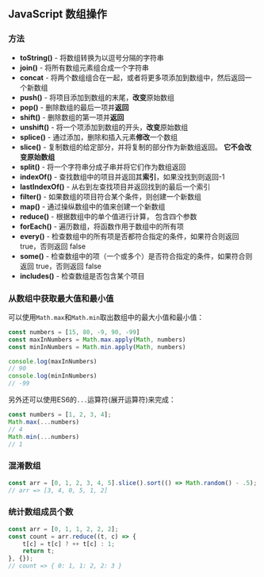 ## JavaScript 数组操作

### 方法

- **toString()** - 将数组转换为以逗号分隔的字符串
- **join()** - 将所有数组元素组合成一个字符串
- **concat** - 将两个数组组合在一起，或者将更多项添加到数组中，然后返回一个新数组
- **push()** - 将项目添加到数组的末尾，**改变**原始数组
- **pop()** - 删除数组的最后一项并**返回**
- **shift()** - 删除数组的第一项并**返回**
- **unshift()** - 将一个项添加到数组的开头，**改变**原始数组
- **splice()** - 通过添加，删除和插入元素**修改**一个数组
- **slice()** - 复制数组的给定部分，并将复制的部分作为新数组返回。 **它不会改变原始数组**
- **split()** - 将一个字符串分成子串并将它们作为数组返回
- **indexOf()** - 查找数组中的项目并返回其**索引**，如果没找到则返回-1
- **lastIndexOf()** - 从右到左查找项目并返回找到的最后一个索引
- **filter()** - 如果数组的项目符合某个条件，则创建一个新数组
- **map()** - 通过操纵数组中的值来创建一个新数组
- **reduce()** - 根据数组中的单个值进行计算， 包含四个参数
- **forEach()** - 遍历数组，将函数作用于数组中的所有项
- **every()** - 检查数组中的所有项是否都符合指定的条件，如果符合则返回 true，否则返回 false
- **some()** - 检查数组中的项（一个或多个）是否符合指定的条件，如果符合则返回 true，否则返回 false
- **includes()** - 检查数组是否包含某个项目

### 从数组中获取最大值和最小值

可以使用`Math.max`和`Math.min`取出数组中的最大小值和最小值：

```javascript
const numbers = [15, 80, -9, 90, -99]
const maxInNumbers = Math.max.apply(Math, numbers)
const minInNumbers = Math.min.apply(Math, numbers)

console.log(maxInNumbers)
// 90
console.log(minInNumbers)
// -99
```

另外还可以使用ES6的`...`运算符(展开运算符)来完成：

```javascript
const numbers = [1, 2, 3, 4];
Math.max(...numbers) 
// 4
Math.min(...numbers) 
// 1
```

### 混淆数组

```javascript
const arr = [0, 1, 2, 3, 4, 5].slice().sort(() => Math.random() - .5);
// arr => [3, 4, 0, 5, 1, 2]
```

### 统计数组成员个数

```javascript
const arr = [0, 1, 1, 2, 2, 2];
const count = arr.reduce((t, c) => {
    t[c] = t[c] ? ++ t[c] : 1;
    return t;
}, {});
// count => { 0: 1, 1: 2, 2: 3 }
```


